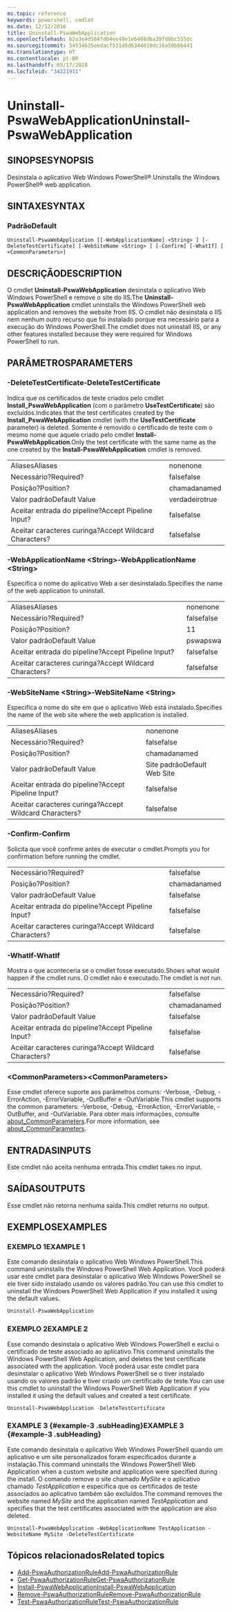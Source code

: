 ```yaml
---
ms.topic: reference
keywords: powershell, cmdlet
ms.date: 12/12/2016
title: Uninstall-PswaWebApplication
ms.openlocfilehash: b2a3e4d584fd04ee49e1e6408dba39fd8bc555dc
ms.sourcegitcommit: 54534635eedacf531d8d6344019dc16a50b8b441
ms.translationtype: HT
ms.contentlocale: pt-BR
ms.lasthandoff: 05/17/2018
ms.locfileid: "34221911"
---
```

# <a name="uninstall-pswawebapplication"></a><span data-ttu-id="6fb78-103">Uninstall-PswaWebApplication</span><span class="sxs-lookup"><span data-stu-id="6fb78-103">Uninstall-PswaWebApplication</span></span>

## <a name="synopsis"></a><span data-ttu-id="6fb78-104">SINOPSE</span><span class="sxs-lookup"><span data-stu-id="6fb78-104">SYNOPSIS</span></span>

<span data-ttu-id="6fb78-105">Desinstala o aplicativo Web Windows PowerShell®.</span><span class="sxs-lookup"><span data-stu-id="6fb78-105">Uninstalls the Windows PowerShell® web application.</span></span>

## <a name="syntax"></a><span data-ttu-id="6fb78-106">SINTAXE</span><span class="sxs-lookup"><span data-stu-id="6fb78-106">SYNTAX</span></span>

### <a name="default"></a><span data-ttu-id="6fb78-107">Padrão</span><span class="sxs-lookup"><span data-stu-id="6fb78-107">Default</span></span>
```
Uninstall-PswaWebApplication [[-WebApplicationName] <String> ] [-DeleteTestCertificate] [-WebSiteName <String> ] [-Confirm] [-WhatIf] [ <CommonParameters>]
```

## <a name="description"></a><span data-ttu-id="6fb78-108">DESCRIÇÃO</span><span class="sxs-lookup"><span data-stu-id="6fb78-108">DESCRIPTION</span></span>

<span data-ttu-id="6fb78-109">O cmdlet **Uninstall-PswaWebApplication** desinstala o aplicativo Web Windows PowerShell e remove o site do IIS.</span><span class="sxs-lookup"><span data-stu-id="6fb78-109">The **Uninstall-PswaWebApplication** cmdlet uninstalls the Windows PowerShell web application and removes the website from IIS.</span></span> <span data-ttu-id="6fb78-110">O cmdlet não desinstala o IIS nem nenhum outro recurso que foi instalado porque era necessário para a execução do Windows PowerShell.</span><span class="sxs-lookup"><span data-stu-id="6fb78-110">The cmdlet does not uninstall IIS, or any other features installed because they were required for Windows PowerShell to run.</span></span>

## <a name="parameters"></a><span data-ttu-id="6fb78-111">PARÂMETROS</span><span class="sxs-lookup"><span data-stu-id="6fb78-111">PARAMETERS</span></span>

### <a name="-deletetestcertificate"></a><span data-ttu-id="6fb78-112">-DeleteTestCertificate</span><span class="sxs-lookup"><span data-stu-id="6fb78-112">-DeleteTestCertificate</span></span>

<span data-ttu-id="6fb78-113">Indica que os certificados de teste criados pelo cmdlet **Install\_PswaWebApplication** (com o parâmetro **UseTestCertificate**) são excluídos.</span><span class="sxs-lookup"><span data-stu-id="6fb78-113">Indicates that the test certificates created by the **Install\_PswaWebApplication** cmdlet (with the **UseTestCertificate** parameter) is deleted.</span></span>
<span data-ttu-id="6fb78-114">Somente é removido o certificado de teste com o mesmo nome que aquele criado pelo cmdlet **Install-PswaWebApplication**.</span><span class="sxs-lookup"><span data-stu-id="6fb78-114">Only the test certificate with the same name as the one created by the **Install-PswaWebApplication** cmdlet is removed.</span></span>

|||
|-|-|
| <span data-ttu-id="6fb78-115">Aliases</span><span class="sxs-lookup"><span data-stu-id="6fb78-115">Aliases</span></span>                              | <span data-ttu-id="6fb78-116">none</span><span class="sxs-lookup"><span data-stu-id="6fb78-116">none</span></span>                                 |
| <span data-ttu-id="6fb78-117">Necessário?</span><span class="sxs-lookup"><span data-stu-id="6fb78-117">Required?</span></span>                            | <span data-ttu-id="6fb78-118">false</span><span class="sxs-lookup"><span data-stu-id="6fb78-118">false</span></span>                                |
| <span data-ttu-id="6fb78-119">Posição?</span><span class="sxs-lookup"><span data-stu-id="6fb78-119">Position?</span></span>                            | <span data-ttu-id="6fb78-120">chamada</span><span class="sxs-lookup"><span data-stu-id="6fb78-120">named</span></span>                                |
| <span data-ttu-id="6fb78-121">Valor padrão</span><span class="sxs-lookup"><span data-stu-id="6fb78-121">Default Value</span></span>                        | <span data-ttu-id="6fb78-122">verdadeiro</span><span class="sxs-lookup"><span data-stu-id="6fb78-122">true</span></span>                                 |
| <span data-ttu-id="6fb78-123">Aceitar entrada do pipeline?</span><span class="sxs-lookup"><span data-stu-id="6fb78-123">Accept Pipeline Input?</span></span>               | <span data-ttu-id="6fb78-124">false</span><span class="sxs-lookup"><span data-stu-id="6fb78-124">false</span></span>                                |
| <span data-ttu-id="6fb78-125">Aceitar caracteres curinga?</span><span class="sxs-lookup"><span data-stu-id="6fb78-125">Accept Wildcard Characters?</span></span>          | <span data-ttu-id="6fb78-126">false</span><span class="sxs-lookup"><span data-stu-id="6fb78-126">false</span></span>                                |

### <a name="-webapplicationname-ltstringgt"></a><span data-ttu-id="6fb78-127">-WebApplicationName &lt;String&gt;</span><span class="sxs-lookup"><span data-stu-id="6fb78-127">-WebApplicationName &lt;String&gt;</span></span>

<span data-ttu-id="6fb78-128">Especifica o nome do aplicativo Web a ser desinstalado.</span><span class="sxs-lookup"><span data-stu-id="6fb78-128">Specifies the name of the web application to uninstall.</span></span>

|||
|-|-|
| <span data-ttu-id="6fb78-129">Aliases</span><span class="sxs-lookup"><span data-stu-id="6fb78-129">Aliases</span></span>                              | <span data-ttu-id="6fb78-130">none</span><span class="sxs-lookup"><span data-stu-id="6fb78-130">none</span></span>                                 |
| <span data-ttu-id="6fb78-131">Necessário?</span><span class="sxs-lookup"><span data-stu-id="6fb78-131">Required?</span></span>                            | <span data-ttu-id="6fb78-132">false</span><span class="sxs-lookup"><span data-stu-id="6fb78-132">false</span></span>                                |
| <span data-ttu-id="6fb78-133">Posição?</span><span class="sxs-lookup"><span data-stu-id="6fb78-133">Position?</span></span>                            | <span data-ttu-id="6fb78-134">1</span><span class="sxs-lookup"><span data-stu-id="6fb78-134">1</span></span>                                    |
| <span data-ttu-id="6fb78-135">Valor padrão</span><span class="sxs-lookup"><span data-stu-id="6fb78-135">Default Value</span></span>                        | <span data-ttu-id="6fb78-136">pswa</span><span class="sxs-lookup"><span data-stu-id="6fb78-136">pswa</span></span>                                 |
| <span data-ttu-id="6fb78-137">Aceitar entrada do pipeline?</span><span class="sxs-lookup"><span data-stu-id="6fb78-137">Accept Pipeline Input?</span></span>               | <span data-ttu-id="6fb78-138">false</span><span class="sxs-lookup"><span data-stu-id="6fb78-138">false</span></span>                                |
| <span data-ttu-id="6fb78-139">Aceitar caracteres curinga?</span><span class="sxs-lookup"><span data-stu-id="6fb78-139">Accept Wildcard Characters?</span></span>          | <span data-ttu-id="6fb78-140">false</span><span class="sxs-lookup"><span data-stu-id="6fb78-140">false</span></span>                                |

### <a name="-websitename-ltstringgt"></a><span data-ttu-id="6fb78-141">-WebSiteName &lt;String&gt;</span><span class="sxs-lookup"><span data-stu-id="6fb78-141">-WebSiteName &lt;String&gt;</span></span>

<span data-ttu-id="6fb78-142">Especifica o nome do site em que o aplicativo Web está instalado.</span><span class="sxs-lookup"><span data-stu-id="6fb78-142">Specifies the name of the web site where the web application is installed.</span></span>

|||
|-|-|
| <span data-ttu-id="6fb78-143">Aliases</span><span class="sxs-lookup"><span data-stu-id="6fb78-143">Aliases</span></span>                              | <span data-ttu-id="6fb78-144">none</span><span class="sxs-lookup"><span data-stu-id="6fb78-144">none</span></span>                                 |
| <span data-ttu-id="6fb78-145">Necessário?</span><span class="sxs-lookup"><span data-stu-id="6fb78-145">Required?</span></span>                            | <span data-ttu-id="6fb78-146">false</span><span class="sxs-lookup"><span data-stu-id="6fb78-146">false</span></span>                                |
| <span data-ttu-id="6fb78-147">Posição?</span><span class="sxs-lookup"><span data-stu-id="6fb78-147">Position?</span></span>                            | <span data-ttu-id="6fb78-148">chamada</span><span class="sxs-lookup"><span data-stu-id="6fb78-148">named</span></span>                                |
| <span data-ttu-id="6fb78-149">Valor padrão</span><span class="sxs-lookup"><span data-stu-id="6fb78-149">Default Value</span></span>                        | <span data-ttu-id="6fb78-150">Site padrão</span><span class="sxs-lookup"><span data-stu-id="6fb78-150">Default Web Site</span></span>                     |
| <span data-ttu-id="6fb78-151">Aceitar entrada do pipeline?</span><span class="sxs-lookup"><span data-stu-id="6fb78-151">Accept Pipeline Input?</span></span>               | <span data-ttu-id="6fb78-152">false</span><span class="sxs-lookup"><span data-stu-id="6fb78-152">false</span></span>                                |
| <span data-ttu-id="6fb78-153">Aceitar caracteres curinga?</span><span class="sxs-lookup"><span data-stu-id="6fb78-153">Accept Wildcard Characters?</span></span>          | <span data-ttu-id="6fb78-154">false</span><span class="sxs-lookup"><span data-stu-id="6fb78-154">false</span></span>                                |

### <a name="-confirm"></a><span data-ttu-id="6fb78-155">-Confirm</span><span class="sxs-lookup"><span data-stu-id="6fb78-155">-Confirm</span></span>

<span data-ttu-id="6fb78-156">Solicita que você confirme antes de executar o cmdlet.</span><span class="sxs-lookup"><span data-stu-id="6fb78-156">Prompts you for confirmation before running the cmdlet.</span></span>

|||
|-|-|
| <span data-ttu-id="6fb78-157">Necessário?</span><span class="sxs-lookup"><span data-stu-id="6fb78-157">Required?</span></span>                            | <span data-ttu-id="6fb78-158">false</span><span class="sxs-lookup"><span data-stu-id="6fb78-158">false</span></span>                                |
| <span data-ttu-id="6fb78-159">Posição?</span><span class="sxs-lookup"><span data-stu-id="6fb78-159">Position?</span></span>                            | <span data-ttu-id="6fb78-160">chamada</span><span class="sxs-lookup"><span data-stu-id="6fb78-160">named</span></span>                                |
| <span data-ttu-id="6fb78-161">Valor padrão</span><span class="sxs-lookup"><span data-stu-id="6fb78-161">Default Value</span></span>                        | <span data-ttu-id="6fb78-162">false</span><span class="sxs-lookup"><span data-stu-id="6fb78-162">false</span></span>                                |
| <span data-ttu-id="6fb78-163">Aceitar entrada do pipeline?</span><span class="sxs-lookup"><span data-stu-id="6fb78-163">Accept Pipeline Input?</span></span>               | <span data-ttu-id="6fb78-164">false</span><span class="sxs-lookup"><span data-stu-id="6fb78-164">false</span></span>                                |
| <span data-ttu-id="6fb78-165">Aceitar caracteres curinga?</span><span class="sxs-lookup"><span data-stu-id="6fb78-165">Accept Wildcard Characters?</span></span>          | <span data-ttu-id="6fb78-166">false</span><span class="sxs-lookup"><span data-stu-id="6fb78-166">false</span></span>                                |

### <a name="-whatif"></a><span data-ttu-id="6fb78-167">-WhatIf</span><span class="sxs-lookup"><span data-stu-id="6fb78-167">-WhatIf</span></span>

<span data-ttu-id="6fb78-168">Mostra o que aconteceria se o cmdlet fosse executado.</span><span class="sxs-lookup"><span data-stu-id="6fb78-168">Shows what would happen if the cmdlet runs.</span></span>
<span data-ttu-id="6fb78-169">O cmdlet não é executado.</span><span class="sxs-lookup"><span data-stu-id="6fb78-169">The cmdlet is not run.</span></span>

|||
|-|-|
| <span data-ttu-id="6fb78-170">Necessário?</span><span class="sxs-lookup"><span data-stu-id="6fb78-170">Required?</span></span>                            | <span data-ttu-id="6fb78-171">false</span><span class="sxs-lookup"><span data-stu-id="6fb78-171">false</span></span>                                |
| <span data-ttu-id="6fb78-172">Posição?</span><span class="sxs-lookup"><span data-stu-id="6fb78-172">Position?</span></span>                            | <span data-ttu-id="6fb78-173">chamada</span><span class="sxs-lookup"><span data-stu-id="6fb78-173">named</span></span>                                |
| <span data-ttu-id="6fb78-174">Valor padrão</span><span class="sxs-lookup"><span data-stu-id="6fb78-174">Default Value</span></span>                        | <span data-ttu-id="6fb78-175">false</span><span class="sxs-lookup"><span data-stu-id="6fb78-175">false</span></span>                                |
| <span data-ttu-id="6fb78-176">Aceitar entrada do pipeline?</span><span class="sxs-lookup"><span data-stu-id="6fb78-176">Accept Pipeline Input?</span></span>               | <span data-ttu-id="6fb78-177">false</span><span class="sxs-lookup"><span data-stu-id="6fb78-177">false</span></span>                                |
| <span data-ttu-id="6fb78-178">Aceitar caracteres curinga?</span><span class="sxs-lookup"><span data-stu-id="6fb78-178">Accept Wildcard Characters?</span></span>          | <span data-ttu-id="6fb78-179">false</span><span class="sxs-lookup"><span data-stu-id="6fb78-179">false</span></span>                                |

### <a name="ltcommonparametersgt"></a><span data-ttu-id="6fb78-180">&lt;CommonParameters&gt;</span><span class="sxs-lookup"><span data-stu-id="6fb78-180">&lt;CommonParameters&gt;</span></span>

<span data-ttu-id="6fb78-181">Esse cmdlet oferece suporte aos parâmetros comuns: -Verbose, -Debug, -ErrorAction, -ErrorVariable, -OutBuffer e -OutVariable.</span><span class="sxs-lookup"><span data-stu-id="6fb78-181">This cmdlet supports the common parameters: -Verbose, -Debug, -ErrorAction, -ErrorVariable, -OutBuffer, and -OutVariable.</span></span>
<span data-ttu-id="6fb78-182">Para obter mais informações, consulte [about_CommonParameters](http://go.microsoft.com/fwlink/p/?LinkID=113216).</span><span class="sxs-lookup"><span data-stu-id="6fb78-182">For more information, see [about_CommonParameters](http://go.microsoft.com/fwlink/p/?LinkID=113216).</span></span>

## <a name="inputs"></a><span data-ttu-id="6fb78-183">ENTRADAS</span><span class="sxs-lookup"><span data-stu-id="6fb78-183">INPUTS</span></span>

<span data-ttu-id="6fb78-184">Este cmdlet não aceita nenhuma entrada.</span><span class="sxs-lookup"><span data-stu-id="6fb78-184">This cmdlet takes no input.</span></span>

## <a name="outputs"></a><span data-ttu-id="6fb78-185">SAÍDAS</span><span class="sxs-lookup"><span data-stu-id="6fb78-185">OUTPUTS</span></span>

<span data-ttu-id="6fb78-186">Esse cmdlet não retorna nenhuma saída.</span><span class="sxs-lookup"><span data-stu-id="6fb78-186">This cmdlet returns no output.</span></span>

## <a name="examples"></a><span data-ttu-id="6fb78-187">EXEMPLOS</span><span class="sxs-lookup"><span data-stu-id="6fb78-187">EXAMPLES</span></span>

### <a name="example-1"></a><span data-ttu-id="6fb78-188">EXEMPLO 1</span><span class="sxs-lookup"><span data-stu-id="6fb78-188">EXAMPLE 1</span></span>

<span data-ttu-id="6fb78-189">Este comando desinstala o aplicativo Web Windows PowerShell.</span><span class="sxs-lookup"><span data-stu-id="6fb78-189">This command uninstalls the Windows PowerShell Web Application.</span></span>
<span data-ttu-id="6fb78-190">Você poderá usar este cmdlet para desinstalar o aplicativo Web Windows PowerShell se ele tiver sido instalado usando os valores padrão.</span><span class="sxs-lookup"><span data-stu-id="6fb78-190">You can use this cmdlet to uninstall the Windows PowerShell Web Application if you installed it using the default values.</span></span>

```PowerShell
Uninstall-PswaWebApplication
```

### <a name="example-2"></a><span data-ttu-id="6fb78-191">EXEMPLO 2</span><span class="sxs-lookup"><span data-stu-id="6fb78-191">EXAMPLE 2</span></span>

<span data-ttu-id="6fb78-192">Esse comando desinstala o aplicativo Web Windows PowerShell e exclui o certificado de teste associado ao aplicativo.</span><span class="sxs-lookup"><span data-stu-id="6fb78-192">This command uninstalls the Windows PowerShell Web Application, and deletes the test certificate associated with the application.</span></span>
<span data-ttu-id="6fb78-193">Você poderá usar este cmdlet para desinstalar o aplicativo Web Windows PowerShell se o tiver instalado usando os valores padrão e tiver criado um certificado de teste.</span><span class="sxs-lookup"><span data-stu-id="6fb78-193">You can use this cmdlet to uninstall the Windows PowerShell Web Application if you installed it using the default values and created a test certificate.</span></span>

```PowerShell
Uninstall-PswaWebApplication -DeleteTestCertificate
```

### <a name="example-3-example-3-subheading"></a><span data-ttu-id="6fb78-194">EXAMPLE 3 {#example-3 .subHeading}</span><span class="sxs-lookup"><span data-stu-id="6fb78-194">EXAMPLE 3 {#example-3 .subHeading}</span></span>

<span data-ttu-id="6fb78-195">Este comando desinstala o aplicativo Web Windows PowerShell quando um aplicativo e um site personalizados foram especificados durante a instalação.</span><span class="sxs-lookup"><span data-stu-id="6fb78-195">This command uninstalls the Windows PowerShell Web Application when a custom website and application were specified during the install.</span></span>
<span data-ttu-id="6fb78-196">O comando remove o site chamado *MySite* e o aplicativo chamado *TestApplication* e especifica que os certificados de teste associados ao aplicativo também são excluídos.</span><span class="sxs-lookup"><span data-stu-id="6fb78-196">The command removes the website named *MySite* and the application named *TestApplication* and specifies that the test certificates associated with the application are also deleted.</span></span>

```
Uninstall-PswaWebApplication -WebApplicationName TestApplication -WebsiteName MySite -DeleteTestCertificate
```

## <a name="related-topics"></a><span data-ttu-id="6fb78-197">Tópicos relacionados</span><span class="sxs-lookup"><span data-stu-id="6fb78-197">Related topics</span></span>

- [<span data-ttu-id="6fb78-198">Add-PswaAuthorizationRule</span><span class="sxs-lookup"><span data-stu-id="6fb78-198">Add-PswaAuthorizationRule</span></span>](add-pswaauthorizationrule.md)
- [<span data-ttu-id="6fb78-199">Get-PswaAuthorizationRule</span><span class="sxs-lookup"><span data-stu-id="6fb78-199">Get-PswaAuthorizationRule</span></span>](get-pswaauthorizationrule.md)
- [<span data-ttu-id="6fb78-200">Install-PswaWebApplication</span><span class="sxs-lookup"><span data-stu-id="6fb78-200">Install-PswaWebApplication</span></span>](install-pswawebapplication.md)
- [<span data-ttu-id="6fb78-201">Remove-PswaAuthorizationRule</span><span class="sxs-lookup"><span data-stu-id="6fb78-201">Remove-PswaAuthorizationRule</span></span>](remove-pswaauthorizationrule.md)
- [<span data-ttu-id="6fb78-202">Test-PswaAuthorizationRule</span><span class="sxs-lookup"><span data-stu-id="6fb78-202">Test-PswaAuthorizationRule</span></span>](test-pswaauthorizationrule.md)